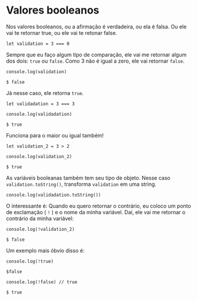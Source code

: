 # Valores booleanos

Nos valores booleanos, ou a afirmação é verdadeira, ou ela é falsa. Ou ele vai te retornar true, ou ele vai te retonar false. 
 
```
let validation = 3 === 0  
```
Sempre que eu faço algum tipo de comparação, ele vai me retornar algum dos dois: `true` ou `false`. Como 3 não é igual a zero, ele vai retornar `false`. 

```
console.log(validation)

$ false
```
Já nesse caso, ele retorna `true`.

```
let validadation = 3 === 3

console.log(validadation) 

$ true
```
Funciona para o maior ou igual também! 

```
let validation_2 = 3 > 2 

console.log(validation_2) 

$ true
```

As variáveis booleanas também tem seu tipo de objeto. Nesse caso `validation.toString()`, transforma `validation` em uma string. 


```
console.log(validadation.toString())
```
O interessante é: Quando eu quero retornar o contrário, eu coloco um ponto de exclamação ( `!` ) e o nome da minha variável. Daí, ele vai me retornar o contrário da minha variável:

```
console.log(!validation_2)

$ false
```

Um exemplo mais óbvio disso é:

```
console.log(!true)

$false
 
console.log(!false) // true

$ true
```
